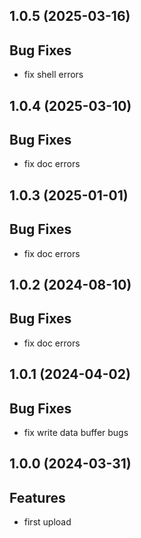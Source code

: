 ## 1.0.5 (2025-03-16)

## Bug Fixes

- fix shell errors

## 1.0.4 (2025-03-10)

## Bug Fixes

- fix doc errors

## 1.0.3 (2025-01-01)

## Bug Fixes

- fix doc errors

## 1.0.2 (2024-08-10)

## Bug Fixes

- fix doc errors

## 1.0.1 (2024-04-02)

## Bug  Fixes

- fix write data buffer bugs

## 1.0.0 (2024-03-31)

## Features

- first upload
